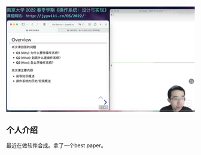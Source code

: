 ![image-20220913194607580](1-操作系统概述.assets/image-20220913194607580.png)

## 个人介绍

最近在做软件合成。拿了一个best paper。